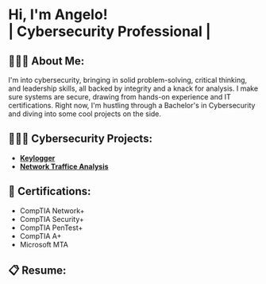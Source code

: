<h1>Hi, I'm Angelo! <br/>| Cybersecurity Professional |</h1>

<h2>👨🏾‍💻 About Me:</h2>

I'm into cybersecurity, bringing in solid problem-solving, critical thinking, and leadership skills, all backed by integrity and a knack for analysis. I make sure systems are secure, drawing from hands-on experience and IT certifications. Right now, I'm hustling through a Bachelor's in Cybersecurity and diving into some cool projects on the side.

<h2>👷🏾‍♂️ Cybersecurity Projects:</h2>

- <b>[Keylogger](https://github.com/angeloqmartin/keylogger)</b>
- <b>[Network Traffice Analysis](https://github.com/angeloqmartin/Network-Traffic-Analysis)</b>

<h2>🔖 Certifications:</h2>

- CompTIA Network+
- CompTIA Security+
- CompTIA PenTest+
- CompTIA A+
- Microsoft MTA

<h2>📋 Resume:</h2>




<!--
**angeloqmartin/angeloqmartin** is a ✨ _special_ ✨ repository because its `README.md` (this file) appears on your GitHub profile.

Here are some ideas to get you started:

- 🔭 I’m currently working on ...
- 🌱 I’m currently learning ...
- 👯 I’m looking to collaborate on ...
- 🤔 I’m looking for help with ...
- 💬 Ask me about ...
- 📫 How to reach me: ...
- 😄 Pronouns: ...
- ⚡ Fun fact: ...
- [CompTIA A+](site)
- <b>[Keylogger](site)</b>
-->

